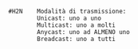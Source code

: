 	#H2N	Modalità di trasmissione:
			Unicast: uno a uno
			Multicast: uno a molti
			Anycast: uno ad ALMENO uno
			Breadcast: uno a tutti
		
